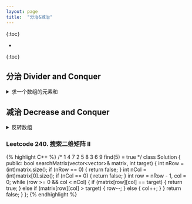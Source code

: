 ```yaml
---
layout: page
title:  "分治&减治"
---
```

<script type="text/x-mathjax-config">
MathJax.Hub.Config({
  tex2jax: {
    inlineMath: [['$','$'], ['\\(','\\)']],
    processEscapes: true
  }
});
</script>
<script src="https://cdnjs.cloudflare.com/ajax/libs/mathjax/2.7.0/MathJax.js?config=TeX-AMS-MML_HTMLorMML" type="text/javascript"></script>


{:toc}

* 
{:toc}



<style>
table {
  border-collapse: collapse;
  border: 1px solid black;
  margin: 0 auto;
} 

th,td {
  border: 1px solid black;
  text-align: center;
  padding: 20px;
}

table.a {
  table-layout: auto;
  width: 180px;  
}

table.b {
  table-layout: fixed;
  width: 600px;  
}

table.c {
  table-layout: auto;
  width: 100%;  
}

table.d {
  table-layout: fixed;
  width: 100%;  
}
</style>


## 分治 Divider and Conquer
<details>
  <summary>求一个数组的元素和</summary>
  {% highlight C++ %}
  int sum(int A[], int lo, int hi) {
      if (lo == hi) { return A[lo]; }
      int mi = (lo + hi) >> 1;
      return sum(A, lo, mi) + sum(A, mi+1, hi);
  }
  {% endhighlight %}
  时间复杂度分析
  $$
  \begin{aligned}
  T(n) &= 2T(\frac{n}{2}) \\
  &= 2 \cdot 2 T(\frac{n}{4}) \\
  &= 2^{\log_{2}n} \cdot T(1) \\
  &= n
  \end{aligned}
  $$
</details>

## 减治 Decrease and Conquer
<details>
  <summary>反转数组</summary>
  {% highlight C++ %}
  void reverse(int *A, int lo, int hi)
  {
      if (lo < hi) {
          swap(A[lo], A[hi]);
          reverse(A, lo+1, hi-1);
      }
  }
  {% endhighlight %}
</details>

### Leetcode 240. 搜索二维矩阵 II
{% highlight C++ %}
/*
1   4   7
2   5   8
3   6   9
find(5) = true
*/
class Solution {
public:
    bool searchMatrix(vector<vector<int>>& matrix, int target) {
        int nRow = (int)matrix.size();
        if (nRow == 0) { return false; }
        int nCol = (int)matrix[0].size();
        if (nCol == 0) { return false; }
        int row = nRow - 1, col = 0;
        while (row >= 0 && col < nCol) {
            if (matrix[row][col] == target) { return true; }
            else if (matrix[row][col] > target) { row--; }
            else { col++; }
        }
        return false;
    }
};
{% endhighlight %}




